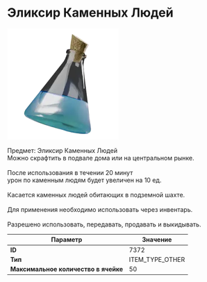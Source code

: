 # Эликсир Каменных Людей

![Item Image](../img/7372.webp?raw=true)

Предмет: Эликсир Каменных Людей<br>Можно скрафтить в подвале дома или на центральном рынке.<br><br>После использования в течении 20 минут<br>урон по каменным людям будет увеличен на 10 ед.<br><br>Касается каменных людей обитающих в подземной шахте.<br><br>Для применения необходимо использовать через инвентарь.<br><br>Разрешено использовать, передавать, продавать и выкидывать.


| Параметр | Значение |
|----------|----------|
| **ID** | 7372 |
| **Тип** | ITEM_TYPE_OTHER |
| **Максимальное количество в ячейке** | 50 |

